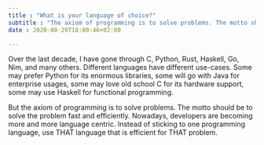 ```yaml
---
title : "What is your language of choice?"
subtitle : "The axiom of programming is to solve problems. The motto should be to solve the problem fast and efficiently."
date : 2020-08-29T18:00:46+02:00

---
```


Over the last decade, I have gone through C, Python, Rust, Haskell, Go, Nim, and many others. Different languages have different use-cases. Some may prefer Python for its enormous libraries, some will go with Java for enterprise usages, some may love old school C for its hardware support, some may use Haskell for functional programming.

But the axiom of programming is to solve problems. The motto should be to solve the problem fast and efficiently. Nowadays, developers are becoming more and more language centric. Instead of sticking to one programming language, use THAT language that is efficient for THAT problem.
